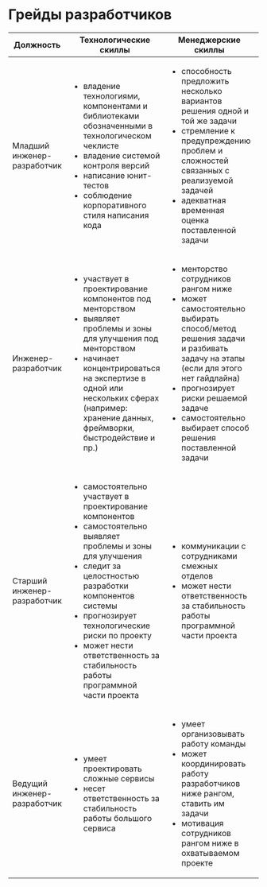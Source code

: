 # Грейды разработчиков

| Должность        | Технологические скиллы           | Менеджерские скиллы  | Обязанности  |
| ------------- |-------------| -----| -----|
| Младший инженер-разработчик | <ul><li>владение технологиями, компонентами и библиотеками обозначенными в технологическом чеклисте</li><li>владение системой контроля версий</li><li>написание юнит-тестов</li><li>соблюдение корпоративного стиля написания кода</li></ul>    |  <ul><li>способность предложить несколько вариантов решения одной и той же задачи</li><li>стремление к предупреждению проблем и сложностей связанных с реализуемой задачей</li><li>адекватная временная оценка поставленной задачи</li></ul>  | <ul><li>решение задач поставленных проектным или функциональным руководителем</li><li>участие в оценке и планировании задач</li><li>написание юнит-тестов</li><li>следование стандартам разработки принятым в компании</li></ul> |
| Инженер-разработчик | <ul><li>участвует в проектирование компонентов под менторством</li><li>выявляет проблемы и зоны для улучшения под менторством</li><li>начинает концентрироваться на экспертизе в одной или нескольких сферах (например: хранение данных, фреймворки, быстродействие и пр.)</li></ul>    |  <ul><li>менторство сотрудников рангом ниже</li><li>может самостоятельно выбирать способ/метод решения задачи и разбивать задачу на этапы (если для этого нет гайдлайна)</li><li>прогнозирует риски решаемой задаче</li><li>самостоятельно выбирает способ решения поставленной задачи</li></ul>  | <ul><li>проектирование компонентов проекта под руководством функционального руководителя</li><li>улучшение и рефакторинг существующего кода</li><li>оценка трудозатрат на будущие задачи</li><li>менторство и помощь сотрудникам рангом ниже</li></ul> |
| Старший инженер-разработчик | <ul><li>самостоятельно участвует в проектирование компонентов</li><li>самостоятельно выявляет проблемы и зоны для улучшения</li><li>следит за целостностью разработки компонентов системы</li><li>прогнозирует технологические риски по проекту</li><li>может нести ответственность за стабильность работы программной части проекта</li></ul>    |  <ul><li>коммуникации с сотрудниками смежных отделов</li><li>может нести ответственность за стабильность работы программной части проекта</li></ul>  | <ul><li>самостоятельное проектирование компонентов проекта</li><li>взаимодействие с сотрудниками смежных отделов</li></ul> |
| Ведущий инженер-разработчик | <ul><li>умеет проектировать сложные сервисы</li><li>несет ответственность за стабильность работы большого сервиса</li></ul>    |  <ul><li>умеет организовывать работу команды</li><li>может координировать работу разработчиков ниже рангом, ставить им задачи</li><li>мотивация сотрудников рангом ниже в охватываемом проекте</li></ul>  | <ul><li>принятие решений по архитектуре проектов совместно с руководителем</li><li>проведение планерок</li><li>помощь в найме сотрудников</li><li>контроль качества работы сотрудников рангом ниже</li></ul> |
